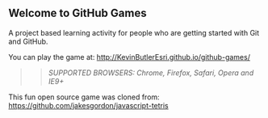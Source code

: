 ## Welcome to GitHub Games

A project based learning activity for people who are getting started with Git and GitHub.

You can play the game at: http://KevinButlerEsri.github.io/github-games/

>> _*SUPPORTED BROWSERS*: Chrome, Firefox, Safari, Opera and IE9+_

This fun open source game was cloned from: https://github.com/jakesgordon/javascript-tetris
